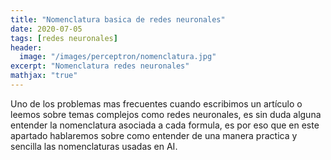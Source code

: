 ```yaml
---
title: "Nomenclatura basica de redes neuronales"
date: 2020-07-05
tags: [redes neuronales]
header:
  image: "/images/perceptron/nomenclatura.jpg"
excerpt: "Nomenclatura redes neuronales"
mathjax: "true"
---
```


Uno de los problemas mas frecuentes cuando escribimos un artículo o leemos sobre temas complejos como redes neuronales, es sin duda alguna entender la nomenclatura asociada a cada formula, es por eso que en este apartado hablaremos sobre como entender de una manera practica y sencilla las nomenclaturas usadas en AI.